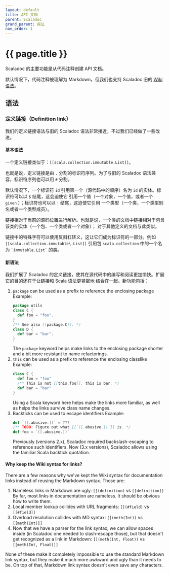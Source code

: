 ```yaml
---
layout: default
title: API 文档
parent: Scaladoc
grand_parent: 用法
nav_order: 1
---
```


# {{ page.title }}

Scaladoc 的主要功能是从代码注释创建 API 文档。

默认情况下，代码注释被理解为 Markdown，但我们也支持 Scaladoc 旧的 [Wiki 语法](https://docs.scala-lang.org/style/scaladoc.html)。

## 语法

### 定义链接（Definition link）

我们的定义链接语法与旧的 Scaladoc 语法非常接近，不过我们已经做了一些改进。

#### 基本语法

一个定义链接类似于：`[[scala.collection.immutable.List]]`。

也就是说，定义链接是由 `.` 分割的标识符序列。为了与旧的 Scaladoc 语法兼容，标识符序列也可以用 `#` 分割。

默认情况下，一个标识符 `id` 引用第一个（源代码中的顺序）名为 `id` 的实体。标识符可以以 `$` 结尾，这会迫使它
引用一个值（一个对象，一个值，或者一个 `given` ）；标识符也可以以 `!` 结尾，这迫使它引用
一个类型（一个类，一个类型别名或者一个类型成员）。

链接相对于当前的源码位置进行解析。也就是说，一个类的文档中链接相对于包含该类的实体（一个包、一个类或者一个对象）；
对于其他定义的文档与此类似。

链接中的特殊字符可以使用反斜杠转义，这让它们成为标识符的一部分。例如 ` [[scala.collection.immutable\.List]] `
引用包 `scala.collection` 中的一个名为 <code>&#96;immutable.List&#96;</code> 的类。

#### 新语法

我们扩展了 Scaladoc 的定义链接，使其在源代码中的编写和阅读更加愉快。扩展它的目的还在于让链接和 Scala 语法更紧密地
结合在一起。新功能包括：

1. `package` can be used as a prefix to reference the enclosing package
    Example:
    ```scala
    package utils
    class C {
      def foo = "foo".
    }
    /** See also [[package.C]]. */
    class D {
      def bar = "bar".
    }
    ```
    The `package` keyword helps make links to the enclosing package shorter
    and a bit more resistant to name refactorings.
1. `this` can be used as a prefix to reference the enclosing classlike
    Example:
    ```scala
    class C {
      def foo = "foo"
      /** This is not [[this.foo]], this is bar. */
      def bar = "bar"
    }
    ```
    Using a Scala keyword here helps make the links more familiar, as well as
    helps the links survive class name changes.
1. Backticks can be used to escape identifiers
    Example:
    ```scala
    def `([.abusive.])` = ???
    /** TODO: Figure out what [[`([.abusive.])`]] is. */
    def foo = `([.abusive.])`
    ```
    Previously (versions 2.x), Scaladoc required backslash-escaping to reference such identifiers. Now (3.x versions),
    Scaladoc allows using the familiar Scala backtick quotation.

#### Why keep the Wiki syntax for links?

There are a few reasons why we've kept the Wiki syntax for documentation links
instead of reusing the Markdown syntax. Those are:

1. Nameless links in Markdown are ugly: `[](definition)` vs `[[definition]]`
    By far, most links in documentation are nameless. It should be obvious how to
    write them.
2. Local member lookup collides with URL fragments: `[](#field)` vs `[[#field]]`
3. Overload resolution collides with MD syntax: `[](meth(Int))` vs `[[meth(Int)]]`
4. Now that we have a parser for the link syntax, we can allow spaces inside (in
    Scaladoc one needed to slash-escape those), but that doesn't get recognized
    as a link in Markdown: `[](meth(Int, Float))` vs `[[meth(Int, Float)]]`

None of these make it completely impossible to use the standard Markdown link
syntax, but they make it much more awkward and ugly than it needs to be. On top
of that, Markdown link syntax doesn't even save any characters.

